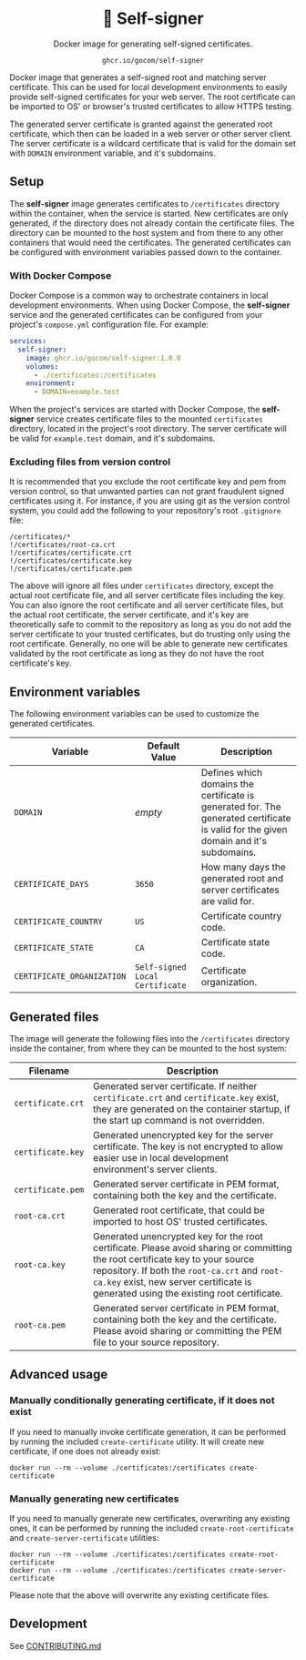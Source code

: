 <div align="center">

📨 Self-signer
=====

Docker image for generating self-signed certificates.

`ghcr.io/gocom/self-signer`

</div>

Docker image that generates a self-signed root and matching server certificate. This can be used for local development
environments to easily provide self-signed certificates for your web server. The root certificate can be imported
to OS' or browser's trusted certificates to allow HTTPS testing.

The generated server certificate is granted against the generated root certificate, which then can be loaded in
a web server or other server client. The server certificate is a wildcard certificate that is valid for the domain set
with `DOMAIN` environment variable, and it's subdomains.

Setup
-----

The **self-signer** image generates certificates to `/certificates` directory within the container, when the service
is started. New certificates are only generated, if the directory does not already contain the certificate files. The
directory can be mounted to the host system and from there to any other containers that would need the certificates. The
generated certificates can be configured with environment variables passed down to the container.

### With Docker Compose

Docker Compose is a common way to orchestrate containers in local development environments. When using Docker Compose,
the **self-signer** service and the generated certificates can be configured from your project's `compose.yml`
configuration file. For example:

```yml
services:
  self-signer:
    image: ghcr.io/gocom/self-signer:1.0.0
    volumes:
      - ./certificates:/certificates
    environment:
      - DOMAIN=example.test
```

When the project's services are started with Docker Compose, the **self-signer** service creates certificate files
to the mounted `certificates` directory, located in the project's root directory. The server certificate will be valid
for `example.test` domain, and it's subdomains.

### Excluding files from version control

It is recommended that you exclude the root certificate key and pem from version control, so that unwanted parties can
not grant fraudulent signed certificates using it. For instance, if you are using git as the version control system, you
could add the following to your repository's root `.gitignore` file:

```gitignore
/certificates/*
!/certificates/root-ca.crt
!/certificates/certificate.crt
!/certificates/certificate.key
!/certificates/certificate.pem
```

The above will ignore all files under `certificates` directory, except the actual root certificate file,
and all server certificate files including the key. You can also ignore the root certificate and all server certificate
files, but the actual root certificate, the server certificate, and it's key are theoretically safe to commit to the
repository as long as you do not add the server certificate to your trusted certificates, but do trusting only using the
root certificate. Generally, no one will be able to generate new certificates validated by the root certificate as long
as they do not have the root certificate's key.

Environment variables
-----

The following environment variables can be used to customize the generated certificates.

| Variable                   | Default Value                   | Description                                                                                                                          |
|----------------------------|---------------------------------|--------------------------------------------------------------------------------------------------------------------------------------|
| `DOMAIN`                   | _empty_                         | Defines which domains the certificate is generated for. The generated certificate is valid for the given domain and it's subdomains. |
| `CERTIFICATE_DAYS`         | `3650`                          | How many days the generated root and server certificates are valid for.                                                              |
| `CERTIFICATE_COUNTRY`      | `US`                            | Certificate country code.                                                                                                            |
| `CERTIFICATE_STATE`        | `CA`                            | Certificate state code.                                                                                                              |
| `CERTIFICATE_ORGANIZATION` | `Self-signed Local Certificate` | Certificate organization.                                                                                                            |

Generated files
-----

The image will generate the following files into the `/certificates` directory inside the container, from where they can
be mounted to the host system:

| Filename          | Description                                                                                                                                                                                                                                                            |
|-------------------|------------------------------------------------------------------------------------------------------------------------------------------------------------------------------------------------------------------------------------------------------------------------|
| `certificate.crt` | Generated server certificate. If neither `certificate.crt` and `certificate.key` exist, they are generated on the container startup, if the start up command is not overridden.                                                                                        |
| `certificate.key` | Generated unencrypted key for the server certificate. The key is not encrypted to allow easier use in local development environment's server clients.                                                                                                                  |
| `certificate.pem` | Generated server certificate in PEM format, containing both the key and the certificate.                                                                                                                                                                               |
| `root-ca.crt`     | Generated root certificate, that could be imported to host OS' trusted certificates.                                                                                                                                                                                   |
| `root-ca.key`     | Generated unencrypted key for the root certificate. Please avoid sharing or committing the root certificate key to your source repository. If both the `root-ca.crt` and `root-ca.key` exist, new server certificate is generated using the existing root certificate. |
| `root-ca.pem`     | Generated server certificate in PEM format, containing both the key and the certificate. Please avoid sharing or committing the PEM file to your source repository.                                                                                                    |

Advanced usage
-----

### Manually conditionally generating certificate, if it does not exist

If you need to manually invoke certificate generation, it can be performed by running the included `create-certificate`
utility. It will create new certificate, if one does not already exist:

```shell
docker run --rm --volume ./certificates:/certificates create-certificate
```

### Manually generating new certificates

If you need to manually generate new certificates, overwriting any existing ones, it can be performed by running
the included `create-root-certificate` and `create-server-certificate` utilities:

```shell
docker run --rm --volume ./certificates:/certificates create-root-certificate
docker run --rm --volume ./certificates:/certificates create-server-certificate
```

Please note that the above will overwrite any existing certificate files.

Development
-----

See [CONTRIBUTING.md](https://raw.github.com/gocom/self-signer/master/CONTRIBUTING.md)
